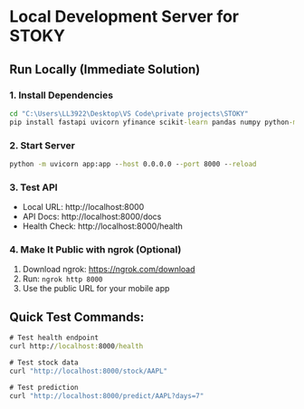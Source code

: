 # Local Development Server for STOKY

## Run Locally (Immediate Solution)

### 1. Install Dependencies
```cmd
cd "C:\Users\LL3922\Desktop\VS Code\private projects\STOKY"
pip install fastapi uvicorn yfinance scikit-learn pandas numpy python-multipart requests
```

### 2. Start Server
```cmd
python -m uvicorn app:app --host 0.0.0.0 --port 8000 --reload
```

### 3. Test API
- Local URL: http://localhost:8000
- API Docs: http://localhost:8000/docs
- Health Check: http://localhost:8000/health

### 4. Make It Public with ngrok (Optional)
1. Download ngrok: https://ngrok.com/download
2. Run: `ngrok http 8000`
3. Use the public URL for your mobile app

## Quick Test Commands:
```cmd
# Test health endpoint
curl http://localhost:8000/health

# Test stock data
curl "http://localhost:8000/stock/AAPL"

# Test prediction
curl "http://localhost:8000/predict/AAPL?days=7"
```
